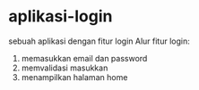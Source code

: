 # aplikasi-login
sebuah aplikasi dengan fitur login
Alur fitur login:
1. memasukkan email dan password
2. memvalidasi masukkan
3. menampilkan halaman home
